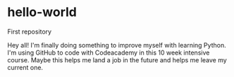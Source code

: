 # hello-world
First repository

Hey all! I'm finally doing something to improve myself with learning Python. I'm using GitHub to code with Codeacademy in this 10 week intensive course. Maybe this helps me land a job in the future and helps me leave my current one.
